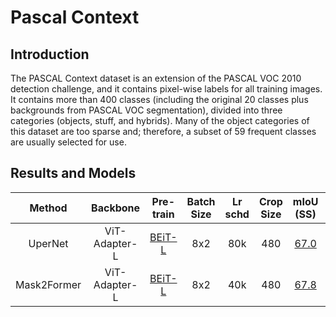 # Pascal Context

<!-- [ALGORITHM] -->

## Introduction

The PASCAL Context dataset is an extension of the PASCAL VOC 2010 detection challenge, and it contains pixel-wise labels for all training images. It contains more than 400 classes (including the original 20 classes plus backgrounds from PASCAL VOC segmentation), divided into three categories (objects, stuff, and hybrids). Many of the object categories of this dataset are too sparse and; therefore, a subset of 59 frequent classes are usually selected for use.

## Results and Models

| Method      | Backbone      | Pre-train                                                                                                             | Batch Size | Lr schd | Crop Size | mIoU (SS)                                                                                  | mIoU (MS)                                                                                  | #Param | Config                                                                                | Download                                                                                                                                                                                                                           |
|:-----------:|:-------------:|:---------------------------------------------------------------------------------------------------------------------:|:----------:|:-------:|:---------:|:------------------------------------------------------------------------------------------:|:------------------------------------------------------------------------------------------:|:------:|:-------------------------------------------------------------------------------------:|:----------------------------------------------------------------------------------------------------------------------------------------------------------------------------------------------------------------------------------:|
| UperNet     | ViT-Adapter-L | [BEiT-L](https://conversationhub.blob.core.windows.net/beit-share-public/beit/beit_large_patch16_224_pt22k_ft22k.pth) | 8x2        | 80k     | 480       | [67.0](https://drive.google.com/file/d/1BxnwkxGZzncpd_G4cDmHPB6Pq681YogD/view?usp=sharing) | [67.5](https://drive.google.com/file/d/1Ff-6CGyNs5_ORrlLnyYkV9spE59UjwiT/view?usp=sharing) | 451M   | [config](./upernet_beit_adapter_large_480_80k_pascal_context_59_ss.py)                | [model](https://github.com/czczup/ViT-Adapter/releases/download/v0.2.7/upernet_beit_adapter_large_480_80k_pascal_context_59.pth.tar) \|  [log](https://drive.google.com/file/d/1JQ8fyfQpp1qTcFrlQW9WcZC1A83UWsEB/view?usp=sharing) |
| Mask2Former | ViT-Adapter-L | [BEiT-L](https://conversationhub.blob.core.windows.net/beit-share-public/beit/beit_large_patch16_224_pt22k_ft22k.pth) | 8x2        | 40k     | 480       | [67.8](https://drive.google.com/file/d/1AbC7DZeTjZVIqNTRWFCkc16FHEmxvDNK/view?usp=sharing) | [68.2](https://drive.google.com/file/d/1gl_gPF7pxjWKvUubK7g1CB5wtihuAWgA/view?usp=sharing) | 568M   | [config](./mask2former_beit_adapter_large_480_40k_pascal_context_59_ss.py)            | [model](https://github.com/czczup/ViT-Adapter/releases/download/v0.2.7/mask2former_beit_adapter_large_480_40k_pascal_context_59.zip) \|  [log](https://drive.google.com/file/d/16HyIJ8n8HYHVjx2KMpf1s4429Rmexgq3/view?usp=sharing) |
